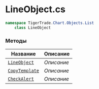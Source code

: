 
# LineObject.cs
```csharp
namespace TigerTrade.Chart.Objects.List  
    class LineObject
```

### Методы
| Название | Описание |
| --- | --- |
| [`LineObject`](./Методы/LineObject.md) | *Описание* |
| [`CopyTemplate`](./Методы/CopyTemplate.md) | *Описание* |
| [`CheckAlert`](./Методы/CheckAlert.md) | *Описание* |
